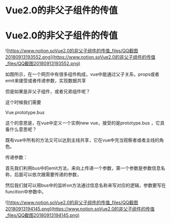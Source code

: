 # Vue2.0的非父子组件的传值

# Vue2.0的非父子组件的传值

![https://www.notion.soVue2.0的非父子组件的传值_files/QQ截图20180913193552.png](https://www.notion.soVue2.0的非父子组件的传值_files/QQ截图20180913193552.png)

如图所示，在一个网页中有很多组件构成，vue中能通过父子关系，props或者emit来接受或者传递参数，实现数据共享

但是如果是非父子组件，或者兄弟组件呢？

这个时候我们需要

Vue.prototype.bus

这个的意思是，在vue中定义一个实例new vue，接受的是prototype.bus ，它具备什么意思呢？

既有vue中所有的方法又可以达到主线共享，它在vue中充当观察者或者主线的角色。

传递参数：

首先我们利用bus中的emit方法，来向上传递一个参数，第一个参数是参数信息名称，后面可以依次跟需要传递的参数，

然后我们就可以用bus中的监听on方法通过信息名称来写对应的逻辑，参数要写在funcition中参数中。

![https://www.notion.soVue2.0的非父子组件的传值_files/QQ截图20180913194145.png](https://www.notion.soVue2.0的非父子组件的传值_files/QQ截图20180913194145.png)